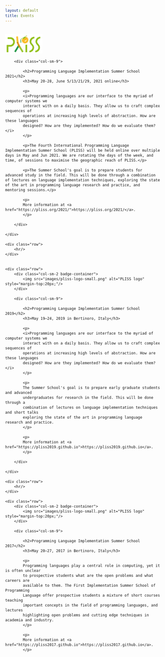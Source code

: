 ```yaml
---
layout: default
title: Events
---
```

<div class="container">
     <div class="row">
        <div class="col-sm-2 badge-container">
            <img src="images/pliss-logo-small.png" alt="PLISS logo" style="margin-top:20px;"/>
        </div>

        <div class="col-sm-9">

            <h2>Programming Language Implementation Summer School 2021</h2>
            <h3>May 20-28, June 5/13/21/29, 2021 online</h3>

            <p>
            <i>Programming languages are our interface to the myriad of computer systems we
            interact with on a daily basis. They allow us to craft complex sequences of
            operations at increasing high levels of abstraction. How are these languages
            designed? How are they implemented? How do we evaluate them?</i>
            </p>
            
            <p>The Fourth International Programming Language Implementation Summer School (PLISS) will be held online over multiple days in May and Jun 2021. We are rotating the days of the week, and time, of sessions to maximise the geographic reach of PLISS.</p>

            <p>The Summer School's goal is to prepare students for advanced study in the field. This will be done through a combination of lectures on language implementation techniques, exploring the state of the art in programming language research and practice, and mentoring sessions.</p>
            
            <p>
            More information at <a href="https://pliss.org/2021/">https://pliss.org/2021/</a>.
            </p>

        </div>

    </div>

    <div class="row">
        <hr/>
    </div>
    
    
    <div class="row">
        <div class="col-sm-2 badge-container">
            <img src="images/pliss-logo-small.png" alt="PLISS logo" style="margin-top:20px;"/>
        </div>

        <div class="col-sm-9">

            <h2>Programming Language Implementation Summer School 2019</h2>
            <h3>May 19–24, 2019 in Bertinoro, Italy</h3>

            <p>
            <i>Programming languages are our interface to the myriad of computer systems we
            interact with on a daily basis. They allow us to craft complex sequences of
            operations at increasing high levels of abstraction. How are these languages
            designed? How are they implemented? How do we evaluate them?</i>
            </p>
            
            <p>
            The Summer School's goal is to prepare early graduate students and advanced
            undergraduates for research in the field. This will be done through a
            combination of lectures on language implementation techniques and short talks
            exploring the state of the art in programming language research and practice.
            </p>
            
            <p>
            More information at <a href="https://pliss2019.github.io">https://pliss2019.github.io</a>.
            </p>

        </div>

    </div>

    <div class="row">
        <hr/>
    </div>

    <div class="row">
        <div class="col-sm-2 badge-container">
            <img src="images/pliss-logo-small.png" alt="PLISS logo" style="margin-top:20px;"/>
        </div>

        <div class="col-sm-9">

            <h2>Programming Language Implementation Summer School 2017</h2>
            <h3>May 20–27, 2017 in Bertinoro, Italy</h3>

            <p>
            Programming languages play a central role in computing, yet it is often unclear
            to prospective students what are the open problems and what careers are
            available to them. The First Implementation Summer School of Programming
            Language offer prospective students a mixture of short courses teaching
            important concepts in the field of programming languages, and lectures
            highlighting open problems and cutting edge techniques in academia and industry.
            </p>
            
            <p>
            More information at <a href="https://pliss2017.github.io">https://pliss2017.github.io</a>.
            </p>

</div>
